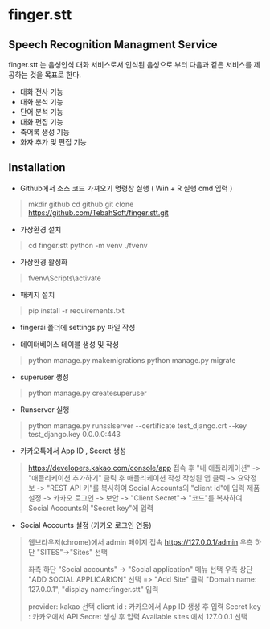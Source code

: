 # finger.stt
Speech Recognition Managment Service
----------------

finger.stt 는 음성인식 대화 서비스로서 인식된 음성으로 부터 다음과 같은 서비스를 제공하는 것을 목표로 한다.
- 대화 전사 기능
- 대화 분석 기능
- 단어 분석 기능
- 대화 편집 기능
- 축어록 생성 기능
- 화자 추가 및 편집 기능

Installation
-----------------------------
- Github에서 소스 코드 가져오기
명령창 실행 ( Win + R 실행 cmd 입력 )
> mkdir github
> cd github
> git clone https://github.com/TebahSoft/finger.stt.git

- 가상환경 설치
> cd finger.stt
> python -m venv ./fvenv

- 가상환경 활성화
> fvenv\Scripts\activate

- 패키지 설치
> pip install -r requirements.txt

- fingerai 폴더에 settings.py 파일 작성

- 데이터베이스 테이블 생성 및 작성
> python manage.py makemigrations
> python manage.py migrate

- superuser 생성
> python manage.py createsuperuser

- Runserver 실행 
>python manage.py runsslserver --certificate test_django.crt --key test_django.key 0.0.0.0:443

- 카카오톡에서 App ID , Secret 생성 
> https://developers.kakao.com/console/app 접속 후
> "내 애플리케이션" -> "애플리케이션 추가하기" 클릭 후 애플리케이션 작성
> 작성된 앱 클릭 -> 요약정보 -> "REST API 키"를 복사하여 Social Accounts의 "client id"에 입력
> 제품설정 -> 카카오 로그인 -> 보안 -> "Client Secret"-> "코드"를 복사하여 Social Accounts의 "Secret key"에 입력

- Social Accounts 설정 (카카오 로그인 연동)  
> 웹브라우저(chrome)에서 admin 페이지 접속
https://127.0.0.1/admin 
> 우측 하단 "SITES"->"Sites" 선택
> 
> 좌측 하단 "Social accounts" -> "Social application" 메뉴 선택 
> 우측 상단 "ADD SOCIAL APPLICARION" 선택 => "Add Site" 클릭
> "Domain name: 127.0.0.1",  "display name:finger.stt"  입력
> 
> provider: kakao 선택
> client id : 카카오에서 App ID 생성 후 입력
> Secret key : 카카오에서 API Secret 생성 후 입력
> Available sites 에서 127.0.0.1 선택



